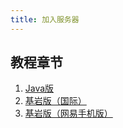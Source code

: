 ```yaml
---
title: 加入服务器
---
```


## 教程章节

1. [Java版](java.md)
2. [基岩版（国际）](bedrock.md)
3. [基岩版（网易手机版）](bedrock-ne.md)
